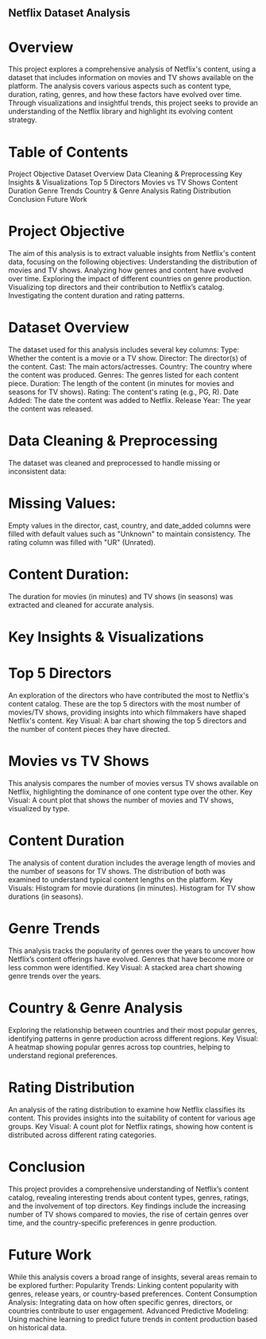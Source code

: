 ## Netflix Dataset Analysis
# Overview
This project explores a comprehensive analysis of Netflix's content, using a dataset that includes information on movies and TV shows available on the platform. The analysis covers various aspects such as content type, duration, rating, genres, and how these factors have evolved over time. Through visualizations and insightful trends, this project seeks to provide an understanding of the Netflix library and highlight its evolving content strategy.

# Table of Contents
Project Objective
Dataset Overview
Data Cleaning & Preprocessing
Key Insights & Visualizations
Top 5 Directors
Movies vs TV Shows
Content Duration
Genre Trends
Country & Genre Analysis
Rating Distribution
Conclusion
Future Work

# Project Objective
The aim of this analysis is to extract valuable insights from Netflix's content data, focusing on the following objectives:
Understanding the distribution of movies and TV shows.
Analyzing how genres and content have evolved over time.
Exploring the impact of different countries on genre production.
Visualizing top directors and their contribution to Netflix’s catalog.
Investigating the content duration and rating patterns.

# Dataset Overview
The dataset used for this analysis includes several key columns:
Type: Whether the content is a movie or a TV show.
Director: The director(s) of the content.
Cast: The main actors/actresses.
Country: The country where the content was produced.
Genres: The genres listed for each content piece.
Duration: The length of the content (in minutes for movies and seasons for TV shows).
Rating: The content's rating (e.g., PG, R).
Date Added: The date the content was added to Netflix.
Release Year: The year the content was released.

# Data Cleaning & Preprocessing
The dataset was cleaned and preprocessed to handle missing or inconsistent data:

# Missing Values:
Empty values in the director, cast, country, and date_added columns were filled with default values such as "Unknown" to maintain consistency. The rating column was filled with "UR" (Unrated).
# Content Duration: 
The duration for movies (in minutes) and TV shows (in seasons) was extracted and cleaned for accurate analysis.
# Key Insights & Visualizations
# Top 5 Directors
An exploration of the directors who have contributed the most to Netflix's content catalog. These are the top 5 directors with the most number of movies/TV shows, providing insights into which filmmakers have shaped Netflix's content.
Key Visual: A bar chart showing the top 5 directors and the number of content pieces they have directed.

# Movies vs TV Shows
This analysis compares the number of movies versus TV shows available on Netflix, highlighting the dominance of one content type over the other.
Key Visual: A count plot that shows the number of movies and TV shows, visualized by type.

# Content Duration
The analysis of content duration includes the average length of movies and the number of seasons for TV shows. The distribution of both was examined to understand typical content lengths on the platform.
Key Visuals:
Histogram for movie durations (in minutes).
Histogram for TV show durations (in seasons).

# Genre Trends
This analysis tracks the popularity of genres over the years to uncover how Netflix’s content offerings have evolved. Genres that have become more or less common were identified.
Key Visual: A stacked area chart showing genre trends over the years.

# Country & Genre Analysis
Exploring the relationship between countries and their most popular genres, identifying patterns in genre production across different regions.
Key Visual: A heatmap showing popular genres across top countries, helping to understand regional preferences.

# Rating Distribution
An analysis of the rating distribution to examine how Netflix classifies its content. This provides insights into the suitability of content for various age groups.
Key Visual: A count plot for Netflix ratings, showing how content is distributed across different rating categories.

# Conclusion
This project provides a comprehensive understanding of Netflix’s content catalog, revealing interesting trends about content types, genres, ratings, and the involvement of top directors. Key findings include the increasing number of TV shows compared to movies, the rise of certain genres over time, and the country-specific preferences in genre production.

# Future Work
While this analysis covers a broad range of insights, several areas remain to be explored further:
Popularity Trends: Linking content popularity with genres, release years, or country-based preferences.
Content Consumption Analysis: Integrating data on how often specific genres, directors, or countries contribute to user engagement.
Advanced Predictive Modeling: Using machine learning to predict future trends in content production based on historical data.
